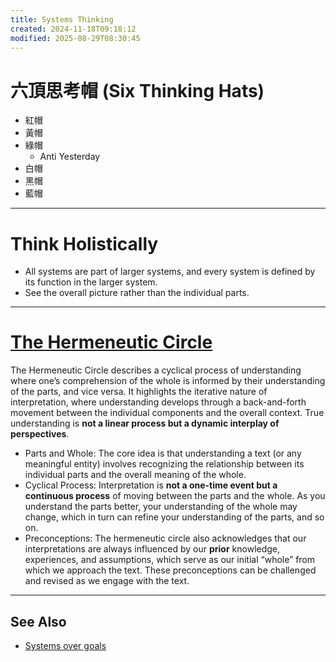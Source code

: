```yaml
---
title: Systems Thinking
created: 2024-11-18T09:18:12
modified: 2025-08-29T08:30:45
---
```


# 六頂思考帽 (Six Thinking Hats)

* 紅帽
* 黃帽
* 綠帽
	* Anti Yesterday
* 白帽
* 黑帽
* 藍帽

---

# Think Holistically

* All systems are part of larger systems, and every system is defined by its function in the larger system.
* See the overall picture rather than the individual parts.

---

# [The Hermeneutic Circle](https://www.google.com/search?q=the+hermeneutic+circle)

The Hermeneutic Circle describes a cyclical process of understanding where one’s comprehension of the whole is informed by their understanding of the parts, and vice versa. It highlights the iterative nature of interpretation, where understanding develops through a back-and-forth movement between the individual components and the overall context. True understanding is **not a linear process but a dynamic interplay of perspectives**.

* Parts and Whole: The core idea is that understanding a text (or any meaningful entity) involves recognizing the relationship between its individual parts and the overall meaning of the whole.
* Cyclical Process: Interpretation is **not a one-time event but a continuous process** of moving between the parts and the whole. As you understand the parts better, your understanding of the whole may change, which in turn can refine your understanding of the parts, and so on.
* Preconceptions: The hermeneutic circle also acknowledges that our interpretations are always influenced by our **prior** knowledge, experiences, and assumptions, which serve as our initial “whole” from which we approach the text. These preconceptions can be challenged and revised as we engage with the text.

---

## See Also

* [Systems over goals](Systems%20over%20goals.md)
